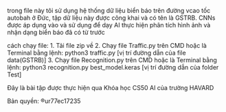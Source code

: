trong file này tôi sử dụng hệ thống dữ liệu biển báo trên đường vcao tốc autobah ở Đức, tập dữ liệu này được công khai và có tên là GSTRB. 
CNNs được áp dụng vào và sử dụng để dạy AI thực hiện phân tích hình ảnh và nhận dạng biển báo đã có từ trước

cách chạy file:
	1. Tải file zip về
 	2. Chạy file Traffic.py trên CMD hoặc là Terminal bằng lệnh: python3 traffic.py [vị trí đường dẫn của file data(GSTRB)]
  	3. Chạy file Recognition.py trên CMD hoặc là Terminal bằng lệnh: python3 recognition.py best_model.keras [vị trí đường dẫn của folder Test]

Đây là bài tập được thực hiện qua Khóa học CS50 AI của trường HAVARD

Bản quyền: ®ur77ec17235
